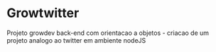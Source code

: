 # Growtwitter
Projeto growdev back-end com orientacao a objetos - criacao de um projeto analogo ao twitter em ambiente nodeJS
